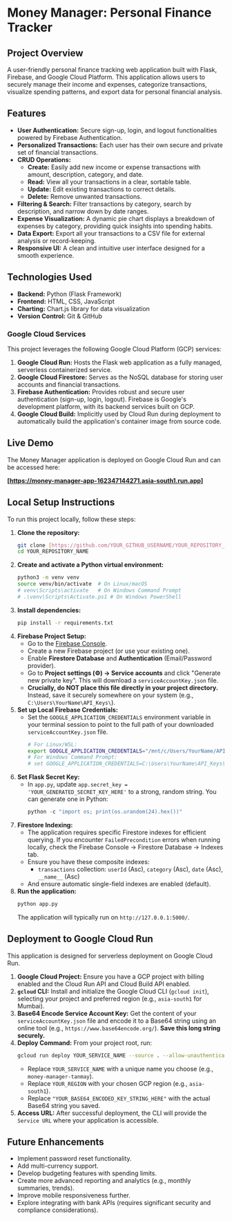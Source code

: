 # Money Manager: Personal Finance Tracker

## Project Overview

A user-friendly personal finance tracking web application built with Flask, Firebase, and Google Cloud Platform. This application allows users to securely manage their income and expenses, categorize transactions, visualize spending patterns, and export data for personal financial analysis.

## Features

* **User Authentication:** Secure sign-up, login, and logout functionalities powered by Firebase Authentication.
* **Personalized Transactions:** Each user has their own secure and private set of financial transactions.
* **CRUD Operations:**
    * **Create:** Easily add new income or expense transactions with amount, description, category, and date.
    * **Read:** View all your transactions in a clear, sortable table.
    * **Update:** Edit existing transactions to correct details.
    * **Delete:** Remove unwanted transactions.
* **Filtering & Search:** Filter transactions by category, search by description, and narrow down by date ranges.
* **Expense Visualization:** A dynamic pie chart displays a breakdown of expenses by category, providing quick insights into spending habits.
* **Data Export:** Export all your transactions to a CSV file for external analysis or record-keeping.
* **Responsive UI:** A clean and intuitive user interface designed for a smooth experience.

## Technologies Used

* **Backend:** Python (Flask Framework)
* **Frontend:** HTML, CSS, JavaScript
* **Charting:** Chart.js library for data visualization
* **Version Control:** Git & GitHub

### Google Cloud Services

This project leverages the following Google Cloud Platform (GCP) services:

1.  **Google Cloud Run:** Hosts the Flask web application as a fully managed, serverless containerized service.
2.  **Google Cloud Firestore:** Serves as the NoSQL database for storing user accounts and financial transactions.
3.  **Firebase Authentication:** Provides robust and secure user authentication (sign-up, login, logout). Firebase is Google's development platform, with its backend services built on GCP.
4.  **Google Cloud Build:** Implicitly used by Cloud Run during deployment to automatically build the application's container image from source code.

## Live Demo

The Money Manager application is deployed on Google Cloud Run and can be accessed here:

**[https://money-manager-app-162347144271.asia-south1.run.app]**

## Local Setup Instructions

To run this project locally, follow these steps:

1.  **Clone the repository:**
    ```bash
    git clone [https://github.com/YOUR_GITHUB_USERNAME/YOUR_REPOSITORY_NAME.git](https://github.com/YOUR_GITHUB_USERNAME/YOUR_REPOSITORY_NAME.git)
    cd YOUR_REPOSITORY_NAME
    ```
2.  **Create and activate a Python virtual environment:**
    ```bash
    python3 -m venv venv
    source venv/bin/activate  # On Linux/macOS
    # venv\Scripts\activate   # On Windows Command Prompt
    # .\venv\Scripts\Activate.ps1 # On Windows PowerShell
    ```
3.  **Install dependencies:**
    ```bash
    pip install -r requirements.txt
    ```
4.  **Firebase Project Setup:**
    * Go to the [Firebase Console](https://console.firebase.google.com/).
    * Create a new Firebase project (or use your existing one).
    * Enable **Firestore Database** and **Authentication** (Email/Password provider).
    * Go to **Project settings (⚙️) -> Service accounts** and click "Generate new private key". This will download a `serviceAccountKey.json` file.
    * **Crucially, do NOT place this file directly in your project directory.** Instead, save it securely somewhere on your system (e.g., `C:\Users\YourName\API_Keys\`).
5.  **Set up Local Firebase Credentials:**
    * Set the `GOOGLE_APPLICATION_CREDENTIALS` environment variable in your terminal session to point to the full path of your downloaded `serviceAccountKey.json` file.
        ```bash
        # For Linux/WSL:
        export GOOGLE_APPLICATION_CREDENTIALS="/mnt/c/Users/YourName/API_Keys/your-service-account-key.json"
        # For Windows Command Prompt:
        # set GOOGLE_APPLICATION_CREDENTIALS=C:\Users\YourName\API_Keys\your-service-account-key.json
        ```
6.  **Set Flask Secret Key:**
    * In `app.py`, update `app.secret_key = 'YOUR_GENERATED_SECRET_KEY_HERE'` to a strong, random string. You can generate one in Python:
        ```python
        python -c "import os; print(os.urandom(24).hex())"
        ```
7.  **Firestore Indexing:**
    * The application requires specific Firestore indexes for efficient querying. If you encounter `FailedPrecondition` errors when running locally, check the Firebase Console -> Firestore Database -> Indexes tab.
    * Ensure you have these composite indexes:
        * `transactions` collection: `userId` (Asc), `category` (Asc), `date` (Asc), `__name__` (Asc)
    * And ensure automatic single-field indexes are enabled (default).
8.  **Run the application:**
    ```bash
    python app.py
    ```
    The application will typically run on `http://127.0.0.1:5000/`.

## Deployment to Google Cloud Run

This application is designed for serverless deployment on Google Cloud Run.

1.  **Google Cloud Project:** Ensure you have a GCP project with billing enabled and the Cloud Run API and Cloud Build API enabled.
2.  **`gcloud` CLI:** Install and initialize the Google Cloud CLI (`gcloud init`), selecting your project and preferred region (e.g., `asia-south1` for Mumbai).
3.  **Base64 Encode Service Account Key:** Get the content of your `serviceAccountKey.json` file and encode it to a Base64 string using an online tool (e.g., `https://www.base64encode.org/`). **Save this long string securely.**
4.  **Deploy Command:** From your project root, run:
    ```bash
    gcloud run deploy YOUR_SERVICE_NAME --source . --allow-unauthenticated --region YOUR_REGION --set-env-vars SERVICE_ACCOUNT_KEY_BASE64="YOUR_BASE64_ENCODED_KEY_STRING_HERE"
    ```
    * Replace `YOUR_SERVICE_NAME` with a unique name you choose (e.g., `money-manager-tanmay`).
    * Replace `YOUR_REGION` with your chosen GCP region (e.g., `asia-south1`).
    * Replace `"YOUR_BASE64_ENCODED_KEY_STRING_HERE"` with the actual Base64 string you saved.
5.  **Access URL:** After successful deployment, the CLI will provide the `Service URL` where your application is accessible.

## Future Enhancements

* Implement password reset functionality.
* Add multi-currency support.
* Develop budgeting features with spending limits.
* Create more advanced reporting and analytics (e.g., monthly summaries, trends).
* Improve mobile responsiveness further.
* Explore integrating with bank APIs (requires significant security and compliance considerations).
